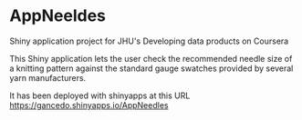 # AppNeeldes
Shiny application project for JHU's Developing data products on Coursera

This Shiny application lets the user check the recommended needle size of a knitting pattern against the standard gauge swatches provided by several yarn manufacturers.

It has been deployed with shinyapps at this URL https://gancedo.shinyapps.io/AppNeedles
